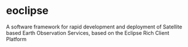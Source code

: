 # eoclipse
A software framework for rapid development and deployment of Satellite based Earth Observation Services, based on the Eclipse Rich Client Platform
